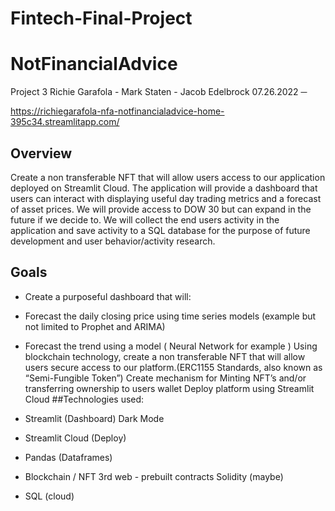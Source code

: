 # Fintech-Final-Project 
# NotFinancialAdvice
Project 3 Richie Garafola - Mark Staten - Jacob Edelbrock 07.26.2022 ─

https://richiegarafola-nfa-notfinancialadvice-home-395c34.streamlitapp.com/

## Overview
Create a non transferable NFT that will allow users access to our application deployed on Streamlit Cloud. The application will provide a dashboard that users can interact with displaying useful day trading metrics and a forecast of asset prices. We will provide access to DOW 30 but can expand in the future if we decide to. We will collect the end users activity in the application and save activity to a SQL database for the purpose of future development and user behavior/activity research.

## Goals
- Create a purposeful dashboard that will:

- Forecast the daily closing price using time series models (example but not limited to Prophet and ARIMA)
- Forecast the trend using a model ( Neural Network for example ) Using blockchain technology, create a non transferable NFT that will allow users secure access to our platform.(ERC1155 Standards, also known as “Semi-Fungible Token”) Create mechanism for Minting NFT’s and/or transferring ownership to users wallet Deploy platform using Streamlit Cloud
##Technologies used: 
- Streamlit (Dashboard) Dark Mode 
- Streamlit Cloud (Deploy) 
- Pandas (Dataframes) 
- Blockchain / NFT 3rd web - prebuilt contracts Solidity (maybe) 
- SQL (cloud)

